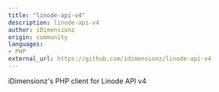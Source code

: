 ```yaml
---
title: "linode-api-v4"
description: linode-api-v4
author: iDimensionz
origin: community
languages:
- PHP
external_url: https://github.com/idimensionz/linode-api-v4
---
```

iDimensionz's PHP client for Linode API v4